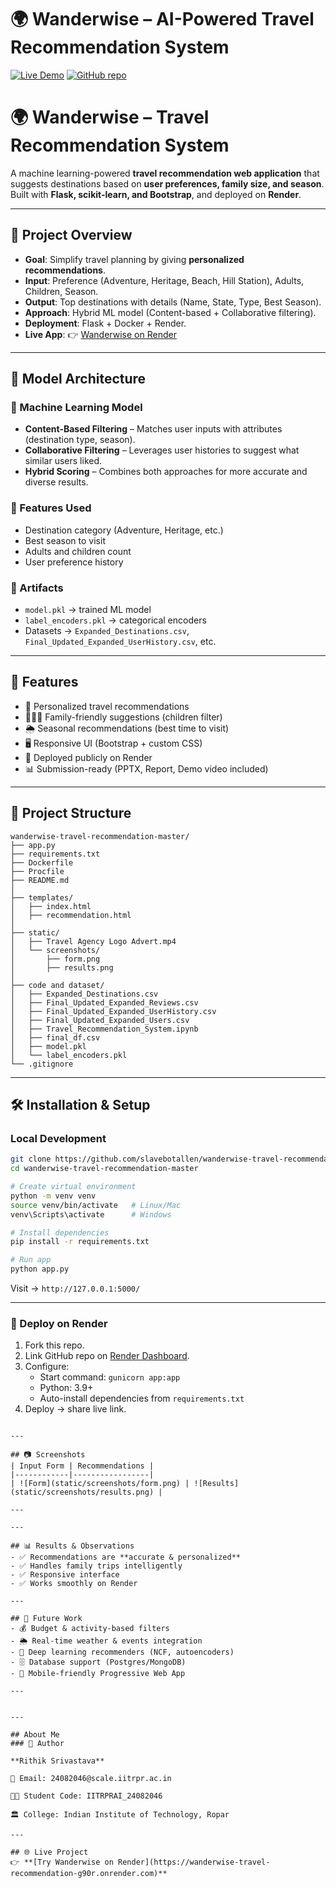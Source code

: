 # 🌍 Wanderwise – AI-Powered Travel Recommendation System

[![Live Demo](https://img.shields.io/badge/Live-Demo-green?style=for-the-badge&logo=render)](https://wanderwise-travel-recommendation-g90r.onrender.com)
[![GitHub repo](https://img.shields.io/badge/GitHub-Repo-black?style=for-the-badge&logo=github)](https://github.com/slavebotallen/wanderwise-travel-recommendation)

# 🌍 Wanderwise – Travel Recommendation System  

A machine learning-powered **travel recommendation web application** that suggests destinations based on **user preferences, family size, and season**.  
Built with **Flask, scikit-learn, and Bootstrap**, and deployed on **Render**.  

---

## 🎯 Project Overview  
- **Goal**: Simplify travel planning by giving **personalized recommendations**.  
- **Input**: Preference (Adventure, Heritage, Beach, Hill Station), Adults, Children, Season.  
- **Output**: Top destinations with details (Name, State, Type, Best Season).  
- **Approach**: Hybrid ML model (Content-based + Collaborative filtering).  
- **Deployment**: Flask + Docker + Render.  
- **Live App**: 👉 [Wanderwise on Render](https://wanderwise-travel-recommendation-g90r.onrender.com)  

---

## 🤖 Model Architecture  

### 🔹 Machine Learning Model  
- **Content-Based Filtering** – Matches user inputs with attributes (destination type, season).  
- **Collaborative Filtering** – Leverages user histories to suggest what similar users liked.  
- **Hybrid Scoring** – Combines both approaches for more accurate and diverse results.  

### 🔹 Features Used  
- Destination category (Adventure, Heritage, etc.)  
- Best season to visit  
- Adults and children count  
- User preference history  

### 🔹 Artifacts  
- `model.pkl` → trained ML model  
- `label_encoders.pkl` → categorical encoders  
- Datasets → `Expanded_Destinations.csv`, `Final_Updated_Expanded_UserHistory.csv`, etc.  

---

## 🚀 Features  
- 🎯 Personalized travel recommendations  
- 👨‍👩‍👧 Family-friendly suggestions (children filter)  
- 🌦 Seasonal recommendations (best time to visit)  
- 🖥️ Responsive UI (Bootstrap + custom CSS)  
- 🚀 Deployed publicly on Render  
- 📊 Submission-ready (PPTX, Report, Demo video included)  

---

## 📂 Project Structure  
```
wanderwise-travel-recommendation-master/
├── app.py
├── requirements.txt
├── Dockerfile
├── Procfile
├── README.md
│
├── templates/
│   ├── index.html
│   ├── recommendation.html
│
├── static/
│   ├── Travel Agency Logo Advert.mp4
│   └── screenshots/
│       ├── form.png
│       ├── results.png
│
├── code and dataset/
│   ├── Expanded_Destinations.csv
│   ├── Final_Updated_Expanded_Reviews.csv
│   ├── Final_Updated_Expanded_UserHistory.csv
│   ├── Final_Updated_Expanded_Users.csv
│   ├── Travel_Recommendation_System.ipynb
│   ├── final_df.csv
│   ├── model.pkl
│   └── label_encoders.pkl
└── .gitignore
```

---

## 🛠️ Installation & Setup  

### Local Development  
```bash
git clone https://github.com/slavebotallen/wanderwise-travel-recommendation.git
cd wanderwise-travel-recommendation-master

# Create virtual environment
python -m venv venv
source venv/bin/activate   # Linux/Mac
venv\Scripts\activate      # Windows

# Install dependencies
pip install -r requirements.txt

# Run app
python app.py
```

Visit → `http://127.0.0.1:5000/`  

---

### 🚀 Deploy on Render  
1. Fork this repo.  
2. Link GitHub repo on [Render Dashboard](https://dashboard.render.com).  
3. Configure:  
   - Start command: `gunicorn app:app`  
   - Python: 3.9+  
   - Auto-install dependencies from `requirements.txt`  
4. Deploy → share live link.  

```

---

## 📷 Screenshots
| Input Form | Recommendations |
|------------|-----------------|
| ![Form](static/screenshots/form.png) | ![Results](static/screenshots/results.png) |

---

---

## 📊 Results & Observations  
- ✅ Recommendations are **accurate & personalized**  
- ✅ Handles family trips intelligently  
- ✅ Responsive interface  
- ✅ Works smoothly on Render  

---

## 📝 Future Work  
- 💰 Budget & activity-based filters  
- 🌦 Real-time weather & events integration  
- 🤖 Deep learning recommenders (NCF, autoencoders)  
- 🗄️ Database support (Postgres/MongoDB)  
- 📱 Mobile-friendly Progressive Web App  

---


---

## About Me
### 👤 Author

**Rithik Srivastava** 

📧 Email: 24082046@scale.iitrpr.ac.in

👨‍🎓 Student Code: IITRPRAI_24082046

🏛️ College: Indian Institute of Technology, Ropar 

---

## 🌐 Live Project
👉 **[Try Wanderwise on Render](https://wanderwise-travel-recommendation-g90r.onrender.com)**
